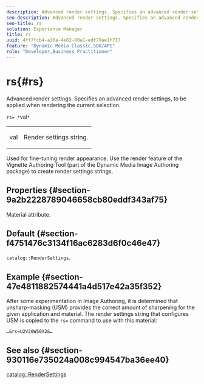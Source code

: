 ```yaml
---
description: Advanced render settings. Specifies an advanced render settings, to be applied when rendering the current selection.
seo-description: Advanced render settings. Specifies an advanced render settings, to be applied when rendering the current selection.
seo-title: rs
solution: Experience Manager
title: rs
uuid: 4ff7fcb4-a10a-4e82-80a1-edf79ae1f717
feature: "Dynamic Media Classic,SDK/API"
role: "Developer,Business Practitioner"
---
```


# rs{#rs}

Advanced render settings. Specifies an advanced render settings, to be applied when rendering the current selection.

 `rs= *`val`*`

<table id="simpletable_4B028996E5824FC18B9749D1A6A3C2E3"> 
 <tr class="strow"> 
  <td class="stentry"> <p><span class="varname"> val</span> </p> </td> 
  <td class="stentry"> <p>Render settings string. </p></td> 
 </tr> 
</table>

Used for fine-tuning render appearance. Use the render feature of the Vignette Authoring Tool (part of the Dynamic Media Image Authoring package) to create render settings strings.

## Properties {#section-9a2b2228789046658cb80eddf343af75}

Material attribute.

## Default {#section-f4751476c3134f16ac6283d6f0c46e47}

`catalog::RenderSettings`.

## Example {#section-47e4811882574441a4d517e42a35f352}

After some experimentation in Image Authoring, it is determined that unsharp-masking (USM) provides the correct amount of sharpening for the given application and material. The render settings string that configures USM is copied to the `rs=` command to use with this material:

`…&rs=U2V20W50X2&…`

## See also {#section-930116e735024a008c994547ba36ee40}

[catalog::RenderSettings](../../../../../ir-api/material-cat/image-rendering-api-ref/c-ir-material-catalog/c-ir-material-data-reference/r-ir-rendersettings-dataref.md#reference-9ce753ae4096455eadcc12ac064de711) 

